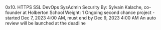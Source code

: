 0x10. HTTPS SSL
DevOps
SysAdmin
Security
 By: Sylvain Kalache, co-founder at Holberton School
 Weight: 1
 Ongoing second chance project - started Dec 7, 2023 4:00 AM, must end by Dec 9, 2023 4:00 AM
 An auto review will be launched at the deadline
